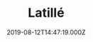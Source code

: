---
date: 2019-08-12T14:47:19.000Z
title: Latillé
latitude: 46.61361194298136
longitude: 0.06988121295739956
category: checkin
---